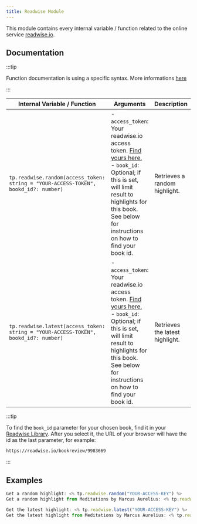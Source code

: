 ```yaml
---
title: Readwise Module
---
```


This module contains every internal variable / function related to the online service [readwise.io](https://readwise.io).

## Documentation

:::tip

Function documentation is using a specific syntax. More informations [here](../../syntax.md#function-documentation-syntax)

:::

| Internal Variable / Function                                 | Arguments                                                    | Description                    | Example Output |
| ------------------------------------------------------------ | ------------------------------------------------------------ | ------------------------------ | -------------- |
| `tp.readwise.random(access_token: string = "YOUR-ACCESS-TOKEN", bookd_id?: number)` | - `access_token`: Your readwise.io access token. [Find yours here.][access_token]<br />- `book_id`: Optional; if this is set, will limit result to highlights for this book. See below for instructions on how to find your book id. | Retrieves a random highlight. | `It is, in other words, not objects and events but the interpretations we place on them that are the problem. Our duty is therefore to exercise stringent control over the faculty of perception, with the aim of protecting our mind from error.<br><br>- [Marcus Aurelius (Meditations)](https://readwise.io/bookreview/9983669)`   |
| `tp.readwise.latest(access_token: string = "YOUR-ACCESS-TOKEN", bookd_id?: number)` | - `access_token`: Your readwise.io access token. [Find yours here.][access_token]<br />- `book_id`: Optional; if this is set, will limit result to highlights for this book. See below for instructions on how to find your book id. | Retrieves the latest highlight. | `If anyone can refute me—show me I’m making a mistake or looking at things from the wrong perspective—I’ll gladly change. It’s the truth I’m after, and the truth never harmed anyone. What harms us is to persist in self-deceit and ignorance.<br><br>- [Marcus Aurelius (Meditations)](https://readwise.io/bookreview/9983669)`   |

:::tip

To find the `book_id` parameter for your chosen book, find it in your [Readwise Library]. After you select it, the URL of your browser will have the id as the last parameter, for example:

`https://readwise.io/bookreview/9983669`

:::

## Examples

```javascript
Get a random highlight: <% tp.readwise.random("YOUR-ACCESS-KEY") %>
Get a random highlight from Meditations by Marcus Aurelius: <% tp.readwise.random("YOUR-ACCESS-KEY", 9983669) %>

Get the latest highlight: <% tp.readwise.latest("YOUR-ACCESS-KEY") %>
Get the latest highlight from Meditations by Marcus Aurelius: <% tp.readwise.latest("YOUR-ACCESS-KEY", 9983669) %>

```

[access_token]: https://readwise.io/access_token
[Readwise Library]: https://readwise.io/books
